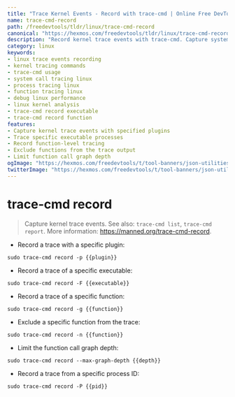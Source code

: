 ```yaml
---
title: "Trace Kernel Events - Record with trace-cmd | Online Free DevTools by Hexmos"
name: trace-cmd-record
path: /freedevtools/tldr/linux/trace-cmd-record
canonical: "https://hexmos.com/freedevtools/tldr/linux/trace-cmd-record/"
description: "Record kernel trace events with trace-cmd. Capture system activities and debug performance issues on Linux. Free online tool, no registration required."
category: linux
keywords:
- linux trace events recording
- kernel tracing commands
- trace-cmd usage
- system call tracing linux
- process tracing linux
- function tracing linux
- debug linux performance
- linux kernel analysis
- trace-cmd record executable
- trace-cmd record function
features:
- Capture kernel trace events with specified plugins
- Trace specific executable processes
- Record function-level tracing
- Exclude functions from the trace output
- Limit function call graph depth
ogImage: "https://hexmos.com/freedevtools/t/tool-banners/json-utilities-banner.png"
twitterImage: "https://hexmos.com/freedevtools/t/tool-banners/json-utilities-banner.png"
---
```


# trace-cmd record

> Capture kernel trace events.
> See also: `trace-cmd list`, `trace-cmd report`.
> More information: <https://manned.org/trace-cmd-record>.

- Record a trace with a specific plugin:

`sudo trace-cmd record -p {{plugin}}`

- Record a trace of a specific executable:

`sudo trace-cmd record -F {{executable}}`

- Record a trace of a specific function:

`sudo trace-cmd record -g {{function}}`

- Exclude a specific function from the trace:

`sudo trace-cmd record -n {{function}}`

- Limit the function call graph depth:

`sudo trace-cmd record --max-graph-depth {{depth}}`

- Record a trace from a specific process ID:

`sudo trace-cmd record -P {{pid}}`
